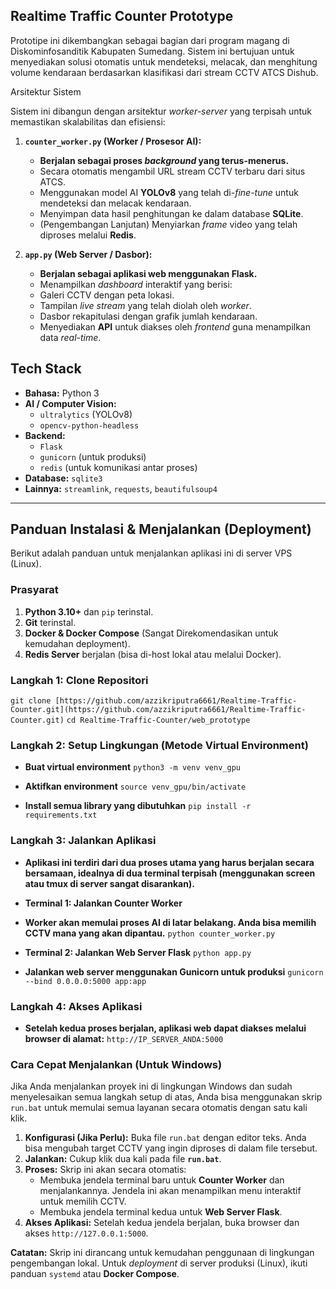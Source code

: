 ## Realtime Traffic Counter Prototype

Prototipe ini dikembangkan sebagai bagian dari program magang di Diskominfosanditik Kabupaten Sumedang. Sistem ini bertujuan untuk menyediakan solusi otomatis untuk mendeteksi, melacak, dan menghitung volume kendaraan berdasarkan klasifikasi dari stream CCTV ATCS Dishub.

Arsitektur Sistem

Sistem ini dibangun dengan arsitektur *worker-server* yang terpisah untuk memastikan skalabilitas dan efisiensi:

1.  **`counter_worker.py` (Worker / Prosesor AI):**
    * **Berjalan sebagai proses *background* yang terus-menerus.**
    * Secara otomatis mengambil URL stream CCTV terbaru dari situs ATCS.
    * Menggunakan model AI **YOLOv8** yang telah di-*fine-tune* untuk mendeteksi dan melacak kendaraan.
    * Menyimpan data hasil penghitungan ke dalam database **SQLite**.
    * (Pengembangan Lanjutan) Menyiarkan *frame* video yang telah diproses melalui **Redis**.

2.  **`app.py` (Web Server / Dasbor):**
    * **Berjalan sebagai aplikasi web menggunakan **Flask**.**
    * Menampilkan *dashboard* interaktif yang berisi:
    * Galeri CCTV dengan peta lokasi.
    * Tampilan *live stream* yang telah diolah oleh *worker*.
    * Dasbor rekapitulasi dengan grafik jumlah kendaraan.
    * Menyediakan **API** untuk diakses oleh *frontend* guna menampilkan data *real-time*.

## Tech Stack

* **Bahasa:** Python 3
* **AI / Computer Vision:**
    * `ultralytics` (YOLOv8)
    * `opencv-python-headless`
* **Backend:**
    * `Flask`
    * `gunicorn` (untuk produksi)
    * `redis` (untuk komunikasi antar proses)
* **Database:** `sqlite3`
* **Lainnya:** `streamlink`, `requests`, `beautifulsoup4`

---

## Panduan Instalasi & Menjalankan (Deployment)

Berikut adalah panduan untuk menjalankan aplikasi ini di server VPS (Linux).

### Prasyarat

1.  **Python 3.10+** dan `pip` terinstal.
2.  **Git** terinstal.
3.  **Docker & Docker Compose** (Sangat Direkomendasikan untuk kemudahan deployment).
4.  **Redis Server** berjalan (bisa di-host lokal atau melalui Docker).

### Langkah 1: Clone Repositori

`git clone [https://github.com/azzikriputra6661/Realtime-Traffic-Counter.git](https://github.com/azzikriputra6661/Realtime-Traffic-Counter.git)`
`cd Realtime-Traffic-Counter/web_prototype`

### Langkah 2: Setup Lingkungan (Metode Virtual Environment)

* **Buat virtual environment**
`python3 -m venv venv_gpu`

* **Aktifkan environment**
`source venv_gpu/bin/activate`

* **Install semua library yang dibutuhkan**
`pip install -r requirements.txt`

### Langkah 3: Jalankan Aplikasi
* **Aplikasi ini terdiri dari dua proses utama yang harus berjalan secara bersamaan, idealnya di dua terminal terpisah (menggunakan screen atau tmux di server sangat disarankan).**

* **Terminal 1: Jalankan Counter Worker**
* **Worker akan memulai proses AI di latar belakang. Anda bisa memilih CCTV mana yang akan dipantau.**
`python counter_worker.py`

* **Terminal 2: Jalankan Web Server Flask**
`python app.py`

* **Jalankan web server menggunakan Gunicorn untuk produksi**
`gunicorn --bind 0.0.0.0:5000 app:app`

### Langkah 4: Akses Aplikasi
* **Setelah kedua proses berjalan, aplikasi web dapat diakses melalui browser di alamat:**
`http://IP_SERVER_ANDA:5000`

### Cara Cepat Menjalankan (Untuk Windows)

Jika Anda menjalankan proyek ini di lingkungan Windows dan sudah menyelesaikan semua langkah setup di atas, Anda bisa menggunakan skrip `run.bat` untuk memulai semua layanan secara otomatis dengan satu kali klik.

1.  **Konfigurasi (Jika Perlu):** Buka file `run.bat` dengan editor teks. Anda bisa mengubah target CCTV yang ingin diproses di dalam file tersebut.
2.  **Jalankan:** Cukup klik dua kali pada file **`run.bat`**.
3.  **Proses:** Skrip ini akan secara otomatis:
    * Membuka jendela terminal baru untuk **Counter Worker** dan menjalankannya. Jendela ini akan menampilkan menu interaktif untuk memilih CCTV.
    * Membuka jendela terminal kedua untuk **Web Server Flask**.
4.  **Akses Aplikasi:** Setelah kedua jendela berjalan, buka browser dan akses `http://127.0.0.1:5000`.

**Catatan:** Skrip ini dirancang untuk kemudahan penggunaan di lingkungan pengembangan lokal. Untuk *deployment* di server produksi (Linux), ikuti panduan `systemd` atau **Docker Compose**.
